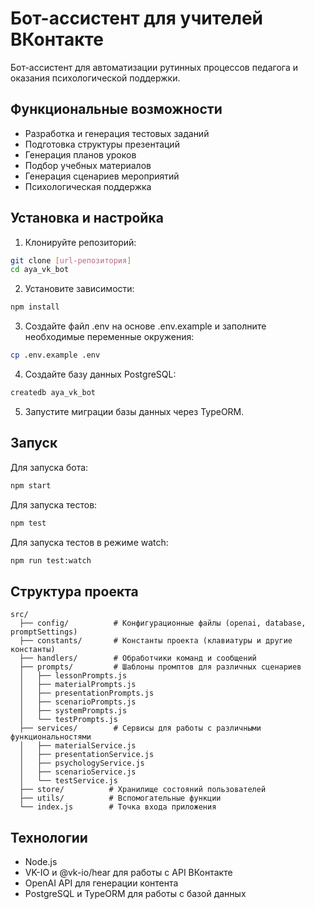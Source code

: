# Бот-ассистент для учителей ВКонтакте

Бот-ассистент для автоматизации рутинных процессов педагога и оказания психологической поддержки.

## Функциональные возможности

- Разработка и генерация тестовых заданий
- Подготовка структуры презентаций
- Генерация планов уроков
- Подбор учебных материалов
- Генерация сценариев мероприятий
- Психологическая поддержка

## Установка и настройка

1. Клонируйте репозиторий:
```bash
git clone [url-репозитория]
cd aya_vk_bot
```

2. Установите зависимости:
```bash
npm install
```

3. Создайте файл .env на основе .env.example и заполните необходимые переменные окружения:
```bash
cp .env.example .env
```

4. Создайте базу данных PostgreSQL:
```bash
createdb aya_vk_bot
```

5. Запустите миграции базы данных через TypeORM.

## Запуск

Для запуска бота:
```bash
npm start
```

Для запуска тестов:
```bash
npm test
```

Для запуска тестов в режиме watch:
```bash
npm run test:watch
```

## Структура проекта

```
src/
  ├── config/          # Конфигурационные файлы (openai, database, promptSettings)
  ├── constants/       # Константы проекта (клавиатуры и другие константы)
  ├── handlers/        # Обработчики команд и сообщений
  ├── prompts/         # Шаблоны промптов для различных сценариев
  │   ├── lessonPrompts.js
  │   ├── materialPrompts.js
  │   ├── presentationPrompts.js
  │   ├── scenarioPrompts.js
  │   ├── systemPrompts.js
  │   └── testPrompts.js
  ├── services/        # Сервисы для работы с различными функциональностями
  │   ├── materialService.js
  │   ├── presentationService.js
  │   ├── psychologyService.js
  │   ├── scenarioService.js
  │   └── testService.js
  ├── store/          # Хранилище состояний пользователей
  ├── utils/          # Вспомогательные функции
  └── index.js        # Точка входа приложения
```

## Технологии

- Node.js
- VK-IO и @vk-io/hear для работы с API ВКонтакте
- OpenAI API для генерации контента
- PostgreSQL и TypeORM для работы с базой данных